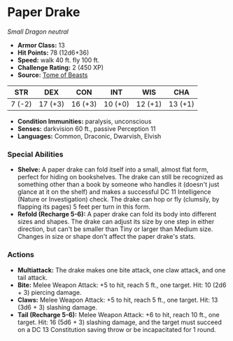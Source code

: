 # Paper Drake

*Small* *Dragon* *neutral*

- **Armor Class:** 13
- **Hit Points:** 78 (12d6+36)
- **Speed:** walk 40 ft. fly 100 ft.
- **Challenge Rating:** 2 (450 XP)
- **Source:** [Tome of Beasts](https://koboldpress.com/kpstore/product/tome-of-beasts-for-5th-edition-print/)

| STR | DEX | CON | INT | WIS | CHA |
| --- | --- | --- | --- | --- | --- |
| 7 (-2) | 17 (+3) | 16 (+3) | 10 (+0) | 12 (+1) | 13 (+1) |

- **Condition Immunities:** paralysis, unconscious
- **Senses:** darkvision 60 ft., passive Perception 11
- **Languages:** Common, Draconic, Dwarvish, Elvish
### Special Abilities
- **Shelve:** A paper drake can fold itself into a small, almost flat form, perfect for hiding on bookshelves. The drake can still be recognized as something other than a book by someone who handles it (doesn't just glance at it on the shelf) and makes a successful DC 11 Intelligence (Nature or Investigation) check. The drake can hop or fly (clumsily, by flapping its pages) 5 feet per turn in this form.
- **Refold (Recharge 5-6):** A paper drake can fold its body into different sizes and shapes. The drake can adjust its size by one step in either direction, but can't be smaller than Tiny or larger than Medium size. Changes in size or shape don't affect the paper drake's stats.
### Actions
- **Multiattack:** The drake makes one bite attack, one claw attack, and one tail attack.
- **Bite:** Melee Weapon Attack: +5 to hit, reach 5 ft., one target. Hit: 10 (2d6 + 3) piercing damage.
- **Claws:** Melee Weapon Attack: +5 to hit, reach 5 ft., one target. Hit: 13 (3d6 + 3) slashing damage.
- **Tail (Recharge 5-6):** Melee Weapon Attack: +6 to hit, reach 10 ft., one target. Hit: 16 (5d6 + 3) slashing damage, and the target must succeed on a DC 13 Constitution saving throw or be incapacitated for 1 round.
